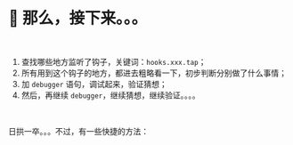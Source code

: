 # 🦀 那么，接下来。。。

<br/>

1. 查找哪些地方监听了钩子，关键词：`hooks.xxx.tap`；
2. 所有用到这个钩子的地方，都进去粗略看一下，初步判断分别做了什么事情；
3. 加 `debugger` 语句，调试起来，验证猜想；
4. 然后，再继续 `debugger`，继续猜想，继续验证。。。。

<br/>

日拱一卒。。。不过，有一些快捷的方法：
